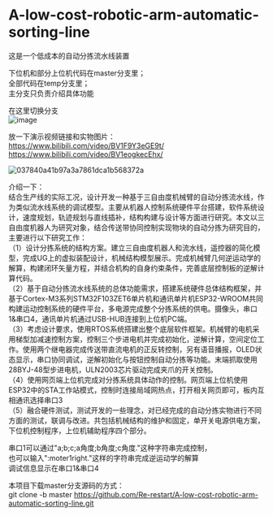 # A-low-cost-robotic-arm-automatic-sorting-line
这是一个低成本的自动分拣流水线装置<br>


下位机和部分上位机代码在master分支里；<br>
全部代码在temp分支里；<br>
主分支只负责介绍具体功能<br>

在这里切换分支<br>
![image](https://github.com/user-attachments/assets/85c8d61b-fd74-425b-80cc-19683939f73d)


放一下演示视频链接和实物图片：
https://www.bilibili.com/video/BV1F9Y3eGE9t/<br>
https://www.bilibili.com/video/BV1eogkecEhx/<br>

![037840a41b97a3a7861dca1b568372a](https://github.com/user-attachments/assets/935b91e6-2aa5-4981-9273-800f2bc1a76a)



介绍一下：<br>
结合生产线的实际工况，设计开发一种基于三自由度机械臂的自动分拣流水线，作为类似流水线系统的调试模型。主要从机器人控制系统硬件平台搭建，软件系统设计，速度规划，轨迹规划与直线插补，结构构建与设计等方面进行研究。本文以三自由度机器人为研究对象，结合传送带协同控制实现物块的自动分拣为研究目的，主要进行以下研究工作：<br>
（1）设计分拣系统的结构方案。建立三自由度机器人和流水线，遥控器的简化模型，完成UG上的虚拟装配设计，机械结构模型展示。完成机械臂几何逆运动学的解算，构建闭环矢量方程，并结合机构的自身约束条件，完善底层控制板的逆解计算代码。 <br>
（2）基于自动分拣流水线系统的总体功能需求，搭建系统硬件总体结构框架，并基于Cortex-M3系列STM32F103ZET6单片机和通讯单片机ESP32-WROOM共同构建运动控制系统的硬件平台，多电源完成整个分拣系统的供电。摄像头，串口1&串口4，通讯单片机通过USB-HUB连接到上位机PC端。<br>
（3）考虑设计要求，使用RTOS系统搭建出整个底层软件框架。机械臂的电机采用梯型加减速控制方案，控制三个步进电机并完成初始化，逆解计算，空间定位工作。使用两个继电器完成传送带直流电机的正反转控制，另有语音播报，OLED状态显示，串口协同调试，逆解初始化与按钮控制自动分拣等功能。末端抓取使用28BYJ-48型步进电机，ULN2003芯片驱动完成夹爪的开关控制。<br>
（4）使用网页端上位机完成对分拣系统具体动作的控制。网页端上位机使用ESP32中的STA工作站模式，控制时连接局域网热点，打开相关网页即可，板内互相通讯选择串口3<br>
（5）融合硬件测试，测试开发的一些理念，对已经完成的自动分拣实物进行不同方面的测试，联调与改进。共包括机械结构的维护和固定，单开关电源供电方案，下位机控制程序，上位机辅助程序四个部分。<br>


串口1可以通过"a;b;c;a角度;b角度;c角度."这种字符串完成控制，<br>
也可以输入":moter1right."这样的字符串完成逆运动学的解算<br>
调试信息显示在串口1&串口4<br>


本项目下载master分支源码的方式：<br>
git clone -b master https://github.com/Re-restart/A-low-cost-robotic-arm-automatic-sorting-line.git
